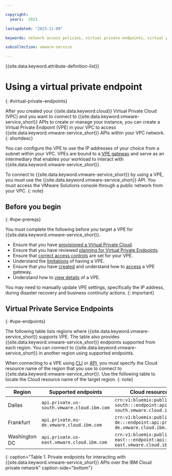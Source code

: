 ```yaml
---

copyright:
  years:  2023

lastupdated: "2023-11-09"

keywords: network access policies, virtual private endpoints, virtual private gateway, VPE

subcollection: vmware-service

---
```


{{site.data.keyword.attribute-definition-list}}

# Using a virtual private endpoint
{: #virtual-private-endpoints}

After you created your {{site.data.keyword.cloud}} Virtual Private Cloud (VPC) and you want to connect to {{site.data.keyword.vmware-service_short}} APIs to create or manage your instance, you can create a Virtual Private Endpoint (VPE) in your VPC to access {{site.data.keyword.vmware-service_short}} APIs within your VPC network.
{: shortdesc}

You can configure the VPE to use the IP addresses of your choice from a subnet within your VPC. VPEs are bound to a [VPE gateway](/docs/vpc?topic=vpc-about-vpe) and serve as an intermediary that enables your workload to interact with {{site.data.keyword.vmware-service_short}}.

To connect to {{site.data.keyword.vmware-service_short}} by using a VPE, you must use the {{site.data.keyword.vmware-service_short}} API. You must access the VMware Solutions console through a public network from your VPC.
{: note}

## Before you begin
{: #vpe-prereqs}

You must complete the following before you target a VPE for {{site.data.keyword.vmware-service_short}}.

- Ensure that you have [provisioned a Virtual Private Cloud](/docs/vpc?topic=vpc-getting-started).
- Ensure that you have reviewed [planning for Virtual Private Endpoints](/docs/vpc?topic=vpc-planning-considerations).
- Ensure that [correct access controls](/docs/vpc?topic=vpc-acls-security-groups-vpn) are set for your VPE.
- Understand the [limitations](/docs/vpc?topic=vpc-limitations-vpe) of having a VPE.
- Ensure that you have [created](/docs/vpc?topic=vpc-ordering-endpoint-gateway) and understand how to [access](/docs/vpc?topic=vpc-accessing-vpe-after-setup) a VPE gateway.
- Understand how to [view details](/docs/vpc?topic=vpc-vpe-viewing-details-of-an-endpoint-gateway) of a VPE.

You may need to manually update VPE settings, specifically the IP address, during disaster recovery and business continuity actions.
{: important}

## Virtual Private Service Endpoints
{: #vpe-endpoints}

The following table lists regions where {{site.data.keyword.vmware-service_short}} supports VPE. The table also provides {{site.data.keyword.vmware-service_short}} endpoints supported from each region. You can connect to {{site.data.keyword.vmware-service_short}} in another region using supported endpoints.

When connecting to a VPE using [CLI](/docs/vpc?topic=vpc-ordering-endpoint-gateway#vpe-ordering-cli)
or [API](/docs/vpc?topic=vpc-ordering-endpoint-gateway#vpe-ordering-api), you must specify the Cloud resource name of the region that you  use to connect to {{site.data.keyword.vmware-service_short}}. Use the following table to locate the Cloud resource name of the target region.
{: note}

| Region     | Supported endpoints   | Cloud resource name    |
|------------|----------------------------------|------------------------|
| Dallas | `api.private.us-south.vmware.cloud.ibm.com` |`crn:v1:bluemix:public:vmware:us-south:::endpoint:api:private.us-south.vmware.cloud.ibm.com` |
| Frankfurt | `api.private.eu-de.vmware.cloud.ibm.com` | `crn:v1:bluemix:public:vmware:eu-de:::endpoint:api:private.eu-de.vmware.cloud.ibm.com` |
| Washington DC | `api.private.us-east.vmware.cloud.ibm.com` | `crn:v1:bluemix:public:vmware:us-east:::endpoint:api:private.us-east.vmware.cloud.ibm.com` |
{: caption="Table 1. Private endpoints for interacting with {{site.data.keyword.vmware-service_short}} APIs over the IBM Cloud private network" caption-side="bottom"}
